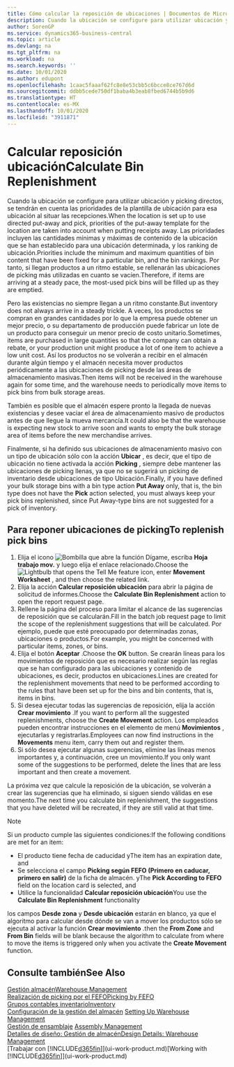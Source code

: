 ```yaml
---
title: Cómo calcular la reposición de ubicaciones | Documentos de Microsoft
description: Cuando la ubicación se configure para utilizar ubicación y picking directos, se tendrán en cuenta las prioridades de la plantilla de ubicación para esa ubicación al situar las recepciones.
author: SorenGP
ms.service: dynamics365-business-central
ms.topic: article
ms.devlang: na
ms.tgt_pltfrm: na
ms.workload: na
ms.search.keywords: ''
ms.date: 10/01/2020
ms.author: edupont
ms.openlocfilehash: 1caac5faaaf62fc8e8e53cbb5c6bcce8ce767d6d
ms.sourcegitcommit: ddbb5cede750df1baba4b3eab8fbed6744b5b9d6
ms.translationtype: HT
ms.contentlocale: es-MX
ms.lasthandoff: 10/01/2020
ms.locfileid: "3911871"
---
```

# <a name="calculate-bin-replenishment"></a><span data-ttu-id="55698-103">Calcular reposición ubicación</span><span class="sxs-lookup"><span data-stu-id="55698-103">Calculate Bin Replenishment</span></span>
<span data-ttu-id="55698-104">Cuando la ubicación se configure para utilizar ubicación y picking directos, se tendrán en cuenta las prioridades de la plantilla de ubicación para esa ubicación al situar las recepciones.</span><span class="sxs-lookup"><span data-stu-id="55698-104">When the location is set up to use directed put-away and pick, priorities of the put-away template for the location are taken into account when putting receipts away.</span></span> <span data-ttu-id="55698-105">Las prioridades incluyen las cantidades mínimas y máximas de contenido de la ubicación que se han establecido para una ubicación determinada, y los ranking de ubicación.</span><span class="sxs-lookup"><span data-stu-id="55698-105">Priorities include the minimum and maximum quantities of bin content that have been fixed for a particular bin, and the bin rankings.</span></span> <span data-ttu-id="55698-106">Por tanto, si llegan productos a un ritmo estable, se rellenarán las ubicaciones de picking más utilizadas en cuanto se vacíen.</span><span class="sxs-lookup"><span data-stu-id="55698-106">Therefore, if items are arriving at a steady pace, the most-used pick bins will be filled up as they are emptied.</span></span>  

<span data-ttu-id="55698-107">Pero las existencias no siempre llegan a un ritmo constante.</span><span class="sxs-lookup"><span data-stu-id="55698-107">But inventory does not always arrive in a steady trickle.</span></span> <span data-ttu-id="55698-108">A veces, los productos se compran en grandes cantidades por lo que la empresa puede obtener un mejor precio, o su departamento de producción puede fabricar un lote de un producto para conseguir un menor precio de costo unitario.</span><span class="sxs-lookup"><span data-stu-id="55698-108">Sometimes, items are purchased in large quantities so that the company can obtain a rebate, or your production unit might produce a lot of one item to achieve a low unit cost.</span></span> <span data-ttu-id="55698-109">Así los productos no se volverán a recibir en el almacén durante algún tiempo y el almacén necesita mover productos periódicamente a las ubicaciones de picking desde las áreas de almacenamiento masivas.</span><span class="sxs-lookup"><span data-stu-id="55698-109">Then items will not be received in the warehouse again for some time, and the warehouse needs to periodically move items to pick bins from bulk storage areas.</span></span>  

<span data-ttu-id="55698-110">También es posible que el almacén espere pronto la llegada de nuevas existencias y desee vaciar el área de almacenamiento masivo de productos antes de que llegue la mueva mercancía.</span><span class="sxs-lookup"><span data-stu-id="55698-110">It could also be that the warehouse is expecting new stock to arrive soon and wants to empty the bulk storage area of items before the new merchandise arrives.</span></span>  

<span data-ttu-id="55698-111">Finalmente, si ha definido sus ubicaciones de almacenamiento masivo con un tipo de ubicación sólo con la acción **Ubicar** , es decir, que el tipo de ubicación no tiene activada la acción **Picking** , siempre debe mantener las ubicaciones de picking llenas, ya que no se sugerirá un picking de inventario desde ubicaciones de tipo Ubicación.</span><span class="sxs-lookup"><span data-stu-id="55698-111">Finally, if you have defined your bulk storage bins with a bin type action **Put Away** only, that is, the bin type does not have the **Pick** action selected, you must always keep your pick bins replenished, since Put Away-type bins are not suggested for a pick of inventory.</span></span>  

## <a name="to-replenish-pick-bins"></a><span data-ttu-id="55698-112">Para reponer ubicaciones de picking</span><span class="sxs-lookup"><span data-stu-id="55698-112">To replenish pick bins</span></span>  
1.  <span data-ttu-id="55698-113">Elija el icono ![Bombilla que abre la función Dígame](media/ui-search/search_small.png "Dígame qué desea hacer"), escriba **Hoja trabajo mov.** y luego elija el enlace relacionado.</span><span class="sxs-lookup"><span data-stu-id="55698-113">Choose the ![Lightbulb that opens the Tell Me feature](media/ui-search/search_small.png "Tell me what you want to do") icon, enter **Movement Worksheet** , and then choose the related link.</span></span>  
2.  <span data-ttu-id="55698-114">Elija la acción **Calcular reposición ubicación** para abrir la página de solicitud de informes.</span><span class="sxs-lookup"><span data-stu-id="55698-114">Choose the **Calculate Bin Replenishment** action to open the report request page.</span></span>  
3.  <span data-ttu-id="55698-115">Rellene la página del proceso para limitar el alcance de las sugerencias de reposición que se calcularán.</span><span class="sxs-lookup"><span data-stu-id="55698-115">Fill in the batch job request page to limit the scope of the replenishment suggestions that will be calculated.</span></span> <span data-ttu-id="55698-116">Por ejemplo, puede que esté preocupado por determinadas zonas, ubicaciones o productos.</span><span class="sxs-lookup"><span data-stu-id="55698-116">For example, you might be concerned with particular items, zones, or bins.</span></span>  
4.  <span data-ttu-id="55698-117">Elija el botón **Aceptar** .</span><span class="sxs-lookup"><span data-stu-id="55698-117">Choose the **OK** button.</span></span> <span data-ttu-id="55698-118">Se crearán líneas para los movimientos de reposición que es necesario realizar según las reglas que se han configurado para las ubicaciones y contenido de ubicaciones, es decir, productos en ubicaciones.</span><span class="sxs-lookup"><span data-stu-id="55698-118">Lines are created for the replenishment movements that need to be performed according to the rules that have been set up for the bins and bin contents, that is, items in bins.</span></span>  
5.  <span data-ttu-id="55698-119">Si desea ejecutar todas las sugerencias de reposición, elija la acción **Crear movimiento** .</span><span class="sxs-lookup"><span data-stu-id="55698-119">If you want to perform all the suggested replenishments, choose the **Create Movement** action.</span></span> <span data-ttu-id="55698-120">Los empleados pueden encontrar instrucciones en el elemento de menú **Movimientos** , ejecutarlas y registrarlas.</span><span class="sxs-lookup"><span data-stu-id="55698-120">Employees can now find instructions in the **Movements** menu item, carry them out and register them.</span></span>  
6.  <span data-ttu-id="55698-121">Si sólo desea ejecutar algunas sugerencias, elimine las líneas menos importantes y, a continuación, cree un movimiento.</span><span class="sxs-lookup"><span data-stu-id="55698-121">If you only want some of the suggestions to be performed, delete the lines that are less important and then create a movement.</span></span>  

<span data-ttu-id="55698-122">La próxima vez que calcule la reposición de la ubicación, se volverán a crear las sugerencias que ha eliminado, si siguen siendo válidas en ese momento.</span><span class="sxs-lookup"><span data-stu-id="55698-122">The next time you calculate bin replenishment, the suggestions that you have deleted will be recreated, if they are still valid at that time.</span></span>  

> [!NOTE]  
>  <span data-ttu-id="55698-123">Si un producto cumple las siguientes condiciones:</span><span class="sxs-lookup"><span data-stu-id="55698-123">If the following conditions are met for an item:</span></span>  
>   
>  -   <span data-ttu-id="55698-124">El producto tiene fecha de caducidad y</span><span class="sxs-lookup"><span data-stu-id="55698-124">The item has an expiration date, and</span></span>  
> -   <span data-ttu-id="55698-125">Se selecciona el campo **Picking según FEFO (Primero en caducar, primero en salir)** de la ficha de almacén. y</span><span class="sxs-lookup"><span data-stu-id="55698-125">The **Pick According to FEFO** field on the location card is selected, and</span></span>  
> -   <span data-ttu-id="55698-126">Utilice la funcionalidad **Calcular reposición ubicación**</span><span class="sxs-lookup"><span data-stu-id="55698-126">You use the **Calculate Bin Replenishment** functionality</span></span>  
>   
>  <span data-ttu-id="55698-127">los campos **Desde zona** y **Desde ubicación** estarán en blanco, ya que el algoritmo para calcular desde dónde se van a mover los productos sólo se ejecuta al activar la función **Crear movimiento** .</span><span class="sxs-lookup"><span data-stu-id="55698-127">then the **From Zone** and **From Bin** fields will be blank because the algorithm to calculate from where to move the items is triggered only when you activate the **Create Movement** function.</span></span>  

## <a name="see-also"></a><span data-ttu-id="55698-128">Consulte también</span><span class="sxs-lookup"><span data-stu-id="55698-128">See Also</span></span>  
[<span data-ttu-id="55698-129">Gestión almacén</span><span class="sxs-lookup"><span data-stu-id="55698-129">Warehouse Management</span></span>](warehouse-manage-warehouse.md)  
[<span data-ttu-id="55698-130">Realización de picking por el FEFO</span><span class="sxs-lookup"><span data-stu-id="55698-130">Picking by FEFO</span></span>](warehouse-picking-by-fefo.md)  
[<span data-ttu-id="55698-131">Grupos contables inventario</span><span class="sxs-lookup"><span data-stu-id="55698-131">Inventory</span></span>](inventory-manage-inventory.md)  
<span data-ttu-id="55698-132">[Configuración de la gestión del almacén](warehouse-setup-warehouse.md)   </span><span class="sxs-lookup"><span data-stu-id="55698-132">[Setting Up Warehouse Management](warehouse-setup-warehouse.md)   </span></span>  
<span data-ttu-id="55698-133">[Gestión de ensamblaje](assembly-assemble-items.md)  </span><span class="sxs-lookup"><span data-stu-id="55698-133">[Assembly Management](assembly-assemble-items.md)  </span></span>  
[<span data-ttu-id="55698-134">Detalles de diseño: Gestión de almacén</span><span class="sxs-lookup"><span data-stu-id="55698-134">Design Details: Warehouse Management</span></span>](design-details-warehouse-management.md)  
<span data-ttu-id="55698-135">[Trabajar con [!INCLUDE[d365fin](includes/d365fin_md.md)]](ui-work-product.md)</span><span class="sxs-lookup"><span data-stu-id="55698-135">[Working with [!INCLUDE[d365fin](includes/d365fin_md.md)]](ui-work-product.md)</span></span>
